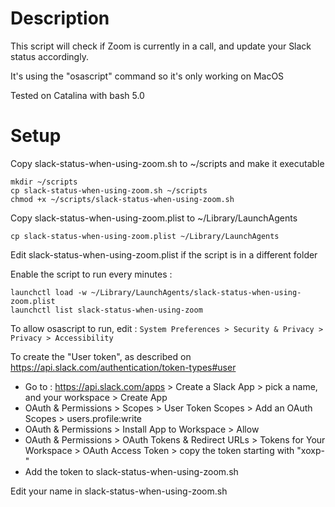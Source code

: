 
# Description

This script will check if Zoom is currently in a call, and update your Slack status accordingly.

It's using the "osascript" command so it's only working on MacOS

Tested on Catalina with bash 5.0

# Setup

Copy slack-status-when-using-zoom.sh to ~/scripts and make it executable
```
mkdir ~/scripts
cp slack-status-when-using-zoom.sh ~/scripts
chmod +x ~/scripts/slack-status-when-using-zoom.sh
```

Copy slack-status-when-using-zoom.plist to ~/Library/LaunchAgents
```
cp slack-status-when-using-zoom.plist ~/Library/LaunchAgents
```

Edit slack-status-when-using-zoom.plist if the script is in a different folder

Enable the script to run every minutes :
```
launchctl load -w ~/Library/LaunchAgents/slack-status-when-using-zoom.plist
launchctl list slack-status-when-using-zoom
```

To allow osascript to run, edit : ```System Preferences > Security & Privacy > Privacy > Accessibility```

To create the "User token", as described on https://api.slack.com/authentication/token-types#user
- Go to : https://api.slack.com/apps > Create a Slack App > pick a name, and your workspace > Create App
- OAuth & Permissions > Scopes > User Token Scopes >  Add an OAuth Scopes  > users.profile:write
- OAuth & Permissions > Install App to Workspace > Allow
- OAuth & Permissions > OAuth Tokens & Redirect URLs > Tokens for Your Workspace > OAuth Access Token > copy the token starting with "xoxp-"
- Add the token to slack-status-when-using-zoom.sh

Edit your name in slack-status-when-using-zoom.sh
